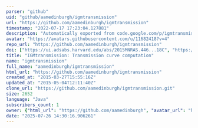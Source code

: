 ```yaml
---
parser: "github"
uid: "github/aamedinburgh/igmtransmission"
url: "https://github.com/aamedinburgh/igmtransmission"
timestamp: "2022-07-17 17:23:04.127881"
description: "Automatically exported from code.google.com/p/igmtransmission"
avatar: "https://avatars.githubusercontent.com/u/11682418?v=4"
repo_url: "https://github.com/aamedinburgh/igmtransmission"
doi: ["https://ui.adsabs.harvard.edu/abs/2015MNRAS.446...18C", "https://ui.adsabs.harvard.edu/abs/2011arXiv1105.6208H", "https://ui.adsabs.harvard.edu/abs/2015ascl.soft04015H/abstract"]
title: "IGMtransmission: Transmission curve computation"
name: "igmtransmission"
full_name: "aamedinburgh/igmtransmission"
html_url: "https://github.com/aamedinburgh/igmtransmission"
created_at: "2015-03-27T15:55:16Z"
updated_at: "2015-05-04T12:11:40Z"
clone_url: "https://github.com/aamedinburgh/igmtransmission.git"
size: 2652
language: "Java"
subscribers_count: 1
owner: {"html_url": "https://github.com/aamedinburgh", "avatar_url": "https://avatars.githubusercontent.com/u/11682418?v=4", "login": "aamedinburgh", "type": "User"}
date: "2025-07-26 14:30:16.906261"
---
```

